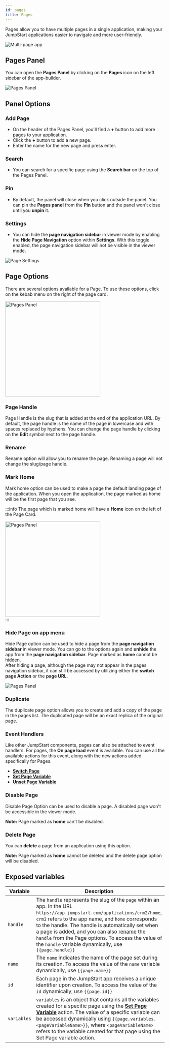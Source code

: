 ```yaml
---
id: pages
title: Pages
---
```


Pages allow you to have multiple pages in a single application, making your JumpStart applications easier to navigate and more user-friendly.

<div style={{textAlign: 'center'}}>

<img className="screenshot-full" src="/img/v2-beta/pages/pages-v2.gif" alt="Multi-page app" />

</div>

## Pages Panel

You can open the **Pages Panel** by clicking on the **Pages** icon on the left sidebar of the app-builder.

<div style={{textAlign: 'center'}}>

<img className="screenshot-full" src="/img/v2-beta/pages/pages-panel-v3.png" alt="Pages Panel"/>

</div>

## Panel Options

### Add Page

- On the header of the Pages Panel, you'll find a **+** button to add more pages to your application.
- Click the **+** button to add a new page.
- Enter the name for the new page and press enter.

### Search

- You can search for a specific page using the **Search bar** on the top of the Pages Panel.

### Pin

- By default, the panel will close when you click outside the panel. You can pin the **Pages panel** from the **Pin** button and the panel won't close until you **unpin** it.

### Settings

- You can hide the **page navigation sidebar** in viewer mode by enabling the **Hide Page Navigation** option within **Settings**. With this toggle enabled, the page navigation sidebar will not be visible in the viewer mode.

<div style={{textAlign: 'center'}}>

<img className="screenshot-full" src="/img/v2-beta/pages/disable-menu.gif" alt="Page Settings" />

</div>


## Page Options

There are several options available for a Page. To use these options, click on the kebab menu on the right of the page card.

<div style={{textAlign: 'left'}}>

<img className="screenshot-full" src="/img/v2-beta/pages/options-v2.png" alt="Pages Panel" width="300" />

</div>

### Page Handle

Page Handle is the slug that is added at the end of the application URL. By default, the page handle is the name of the page in lowercase and with spaces replaced by hyphens. You can change the page handle by clicking on the **Edit** symbol next to the page handle.

### Rename

Rename option will allow you to rename the page. Renaming a page will not change the slug/page handle.

### Mark Home

Mark home option can be used to make a page the default landing page of the application. When you open the application, the page marked as home will be the first page that you see.


:::info
The page which is marked home will have a **Home** icon on the left of the Page Card.
<div style={{textAlign: 'left'}}>

<img className="screenshot-full" src="/img/v2-beta/pages/home-icon-v2.png" alt="Pages Panel" width="300" />

</div>
:::

### Hide Page on app menu

Hide Page option can be used to hide a page from the **page navigation sidebar** in viewer mode. You can go to the options again and **unhide** the app from the **page navigation sidebar**. Page marked as **home** cannot be hidden.<br/>
After hiding a page, although the page may not appear in the pages navigation sidebar, it can still be accessed by utilizing either the **switch page Action** or the **page URL**.

<div style={{textAlign: 'center'}}>
<img className="screenshot-full" src="/img/v2-beta/pages/accesshidden-v2.gif" alt="Pages Panel" />
</div>


### Duplicate

The duplicate page option allows you to create and add a copy of the page in the pages list. The duplicated page will be an exact replica of the original page.

### Event Handlers

Like other JumpStart components, pages can also be attached to event handlers. For pages, the **On page load** event is available. You can use all the available actions for this event, along with the new actions added specifically for Pages.

- **[Switch Page](/docs/actions/switch-page)**
- **[Set Page Variable](/docs/actions/set-page-variable)**
- **[Unset Page Variable](/docs/actions/unset-page-variable)**

### Disable Page

Disable Page Option can be used to disable a page. A disabled page won't be accessible in the viewer mode. 

**Note:** Page marked as **home** can't be disabled.

### Delete Page

You can **delete** a page from an application using this option.

**Note:** Page marked as **home** cannot be deleted and the delete page option will be disabled.

## Exposed variables

| Variable    | Description |
| ----------- | ----------- | 
| `handle` | The `handle` represents the slug of the `page` within an app. In the URL `https://app.jumpstart.com/applications/crm2/home`, `crm2` refers to the app name, and `home` corresponds to the handle. The handle is automatically set when a page is added, and you can also [rename](/docs/tutorial/pages#rename) the `handle` from the Page options. To access the value of the `handle` variable dynamically, use `{{page.handle}}`|
| `name` | The `name` indicates the name of the page set during its creation. To access the value of the `name` variable dynamically, use `{{page.name}}` |
| `id` | Each page in the JumpStart app receives a unique identifier upon creation. To access the value of the `id` dynamically, use `{{page.id}}` |
| `variables` | `variables` is an object that contains all the variables created for a specific page using the **[Set Page Variable](/docs/actions/set-page-variable)** action. The value of a specific variable can be accessed dynamically using `{{page.variables.<pageVariableName>}}`, where `<pageVariableName>` refers to the variable created for that page using the Set Page variable action. |
